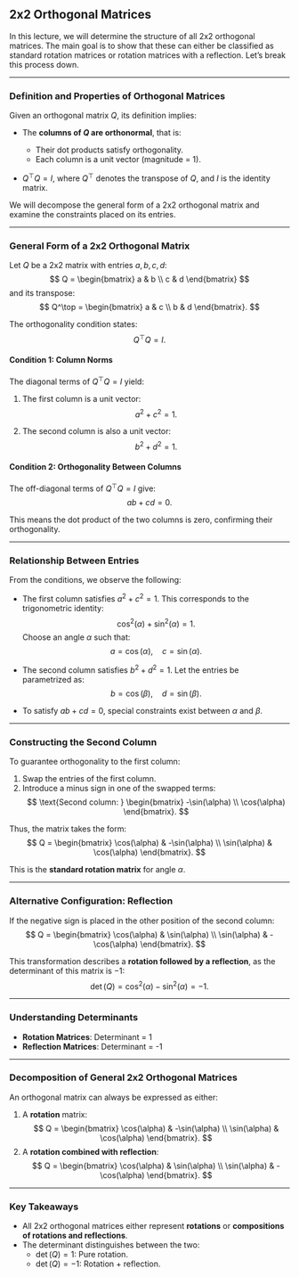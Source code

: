 ## 2x2 Orthogonal Matrices

In this lecture, we will determine the structure of all 2x2 orthogonal matrices. The main goal is to show that these can either be classified as standard rotation matrices or rotation matrices with a reflection. Let’s break this process down.

---

### **Definition and Properties of Orthogonal Matrices**

Given an orthogonal matrix $Q$, its definition implies:  

- The **columns of $Q$ are orthonormal**, that is:
  - Their dot products satisfy orthogonality.
  - Each column is a unit vector (magnitude = 1).

- $Q^\top Q = I$, where $Q^\top$ denotes the transpose of $Q$, and $I$ is the identity matrix.

We will decompose the general form of a 2x2 orthogonal matrix and examine the constraints placed on its entries.

---

### **General Form of a 2x2 Orthogonal Matrix**

Let $Q$ be a 2x2 matrix with entries $a, b, c, d$:
$$
Q = \begin{bmatrix} 
a & b \\ 
c & d 
\end{bmatrix}
$$
and its transpose:
$$
Q^\top = \begin{bmatrix} 
a & c \\ 
b & d 
\end{bmatrix}.
$$

The orthogonality condition states:
$$
Q^\top Q = I.
$$

#### **Condition 1: Column Norms**

The diagonal terms of $Q^\top Q = I$ yield:
1. The first column is a unit vector:
   $$
   a^2 + c^2 = 1.
   $$

2. The second column is also a unit vector:
   $$
   b^2 + d^2 = 1.
   $$

#### **Condition 2: Orthogonality Between Columns**

The off-diagonal terms of $Q^\top Q = I$ give:
$$
ab + cd = 0.
$$

This means the dot product of the two columns is zero, confirming their orthogonality.

---

### **Relationship Between Entries**

From the conditions, we observe the following:
- The first column satisfies $a^2 + c^2 = 1$. This corresponds to the trigonometric identity:
  $$
  \cos^2(\alpha) + \sin^2(\alpha) = 1.
  $$
  Choose an angle $\alpha$ such that:
  $$
  a = \cos(\alpha), \quad c = \sin(\alpha).
  $$

- The second column satisfies $b^2 + d^2 = 1$. Let the entries be parametrized as:
  $$
  b = \cos(\beta), \quad d = \sin(\beta).
  $$

- To satisfy $ab + cd = 0$, special constraints exist between $\alpha$ and $\beta$.

---

### **Constructing the Second Column**

To guarantee orthogonality to the first column:
1. Swap the entries of the first column.
2. Introduce a minus sign in one of the swapped terms:
   $$
   \text{Second column: } \begin{bmatrix} -\sin(\alpha) \\ \cos(\alpha) \end{bmatrix}.
   $$

Thus, the matrix takes the form:
$$
Q = \begin{bmatrix} 
\cos(\alpha) & -\sin(\alpha) \\ 
\sin(\alpha) & \cos(\alpha) 
\end{bmatrix}.
$$

This is the **standard rotation matrix** for angle $\alpha$.

---

### **Alternative Configuration: Reflection**

If the negative sign is placed in the other position of the second column:
$$
Q = \begin{bmatrix} 
\cos(\alpha) & \sin(\alpha) \\ 
\sin(\alpha) & -\cos(\alpha) 
\end{bmatrix}.
$$

This transformation describes a **rotation followed by a reflection**, as the determinant of this matrix is $-1$:
$$
\det(Q) = \cos^2(\alpha) - \sin^2(\alpha) = -1.
$$

---

### **Understanding Determinants**
- **Rotation Matrices**: Determinant = 1
- **Reflection Matrices**: Determinant = -1

---

### **Decomposition of General 2x2 Orthogonal Matrices**

An orthogonal matrix can always be expressed as either:
1. A **rotation** matrix:
   $$
   Q = \begin{bmatrix} 
   \cos(\alpha) & -\sin(\alpha) \\ 
   \sin(\alpha) & \cos(\alpha) 
   \end{bmatrix}.
   $$
2. A **rotation combined with reflection**:
   $$
   Q = \begin{bmatrix} 
   \cos(\alpha) & \sin(\alpha) \\ 
   \sin(\alpha) & -\cos(\alpha) 
   \end{bmatrix}.
   $$

---

### **Key Takeaways**
- All 2x2 orthogonal matrices either represent **rotations** or **compositions of rotations and reflections**.
- The determinant distinguishes between the two:
  - $\det(Q) = 1$: Pure rotation.
  - $\det(Q) = -1$: Rotation + reflection.

